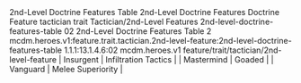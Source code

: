 <ability>
  <name>2nd-Level Doctrine Features Table</name>
  <keywords>
    <keyword>2nd-Level Doctrine Features</keyword>
  </keywords>
  <distance>Doctrine</distance>
  <target>Feature</target>
  <metadata>
    <class>tactician</class>
    <feature_type>trait</feature_type>
    <file_dpath>Tactician/2nd-Level Features</file_dpath>
    <item_id>2nd-level-doctrine-features-table</item_id>
    <item_index>02</item_index>
    <item_name>2nd-Level Doctrine Features Table</item_name>
    <level>2</level>
    <scc>mcdm.heroes.v1:feature.trait.tactician.2nd-level-feature:2nd-level-doctrine-features-table</scc>
    <scdc>1.1.1:13.1.4.6:02</scdc>
    <source>mcdm.heroes.v1</source>
    <type>feature/trait/tactician/2nd-level-feature</type>
  </metadata>
  <effects>
    <effect type="mundane">| Insurgent                   | Infiltration Tactics |
| Mastermind                  | Goaded               |
| Vanguard                    | Melee Superiority    |</effect>
  </effects>
</ability>
